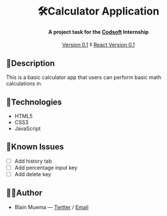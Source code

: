<div align="center">

# 🛠️Calculator Application

#### A project task for the [Codsoft](https://codsoft.in) Internship

[Version 0.1](https://codsoft-calculator-blain.vercel.app) &#x2021; [React Version 0.1]()

</div>

## 💬Description

This is a basic calculator app that users can perform basic math calculations in.

## 📡Technologies

- HTML5
- CSS3
- JavaScript

## 📌Known Issues

- [ ] Add history tab
- [ ] Add percentage input key
- [ ] Add delete key

## 👨‍💻Author

- Blain Muema &mdash; [Twitter](https://twitter.com/birdblain) / [Email](mailto:blainmuema@gmail.com)
